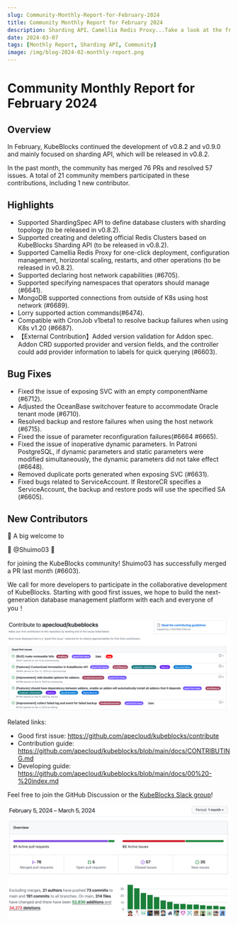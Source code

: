 ```yaml
---
slug: Community-Monthly-Report-for-February-2024
title: Community Monthly Report for February 2024
description: Sharding API、Camellia Redis Proxy...Take a look at the fresh news in the KubeBlocks Community.
date: 2024-03-07
tags: [Monthly Report, Sharding API, Community]
image: /img/blog-2024-02-monthly-report.png
---
```


# Community Monthly Report for February 2024

## Overview

In February, KubeBlocks continued the development of v0.8.2 and v0.9.0 and mainly focused on sharding API, which will be released in v0.8.2.

In the past month, the community has merged 76 PRs and resolved 57 issues. A total of 21 community members participated in these contributions, including 1 new contributor.

## Highlights

- Supported ShardingSpec API to define database clusters with sharding topology (to be released in v0.8.2).
- Supported creating and deleting official Redis Clusters based on KubeBlocks Sharding API (to be released in v0.8.2).
- Supported Camellia Redis Proxy for one-click deployment, configuration management, horizontal scaling, restarts, and other operations (to be released in v0.8.2).
- Supported declaring host network capabilities (#6705).
- Supported specifying namespaces that operators should manage (#6641).
- MongoDB supported connections from outside of K8s using host network (#6689).
- Lorry supported action commands(#6474).
- Compatible with CronJob v1beta1 to resolve backup failures when using K8s v1.20 (#6687).
- 【External Contribution】Added version validation for Addon spec. Addon CRD supported provider and version fields, and the controller could add provider information to labels for quick querying (#6603).

## Bug Fixes

- Fixed the issue of exposing SVC with an empty componentName (#6712).
- Adjusted the OceanBase switchover feature to accommodate Oracle tenant mode (#6710).
- Resolved backup and restore failures when using the host network (#6715).
- Fixed the issue of parameter reconfiguration failures(#6664 #6665).
- Fixed the issue of inoperative dynamic parameters. In Patroni PostgreSQL, if dynamic parameters and static parameters were modified simultaneously, the dynamic parameters did not take effect (#6648).
- Removed duplicate ports generated when exposing SVC (#6631).
- Fixed bugs related to ServiceAccount. If RestoreCR specifies a ServiceAccount, the backup and restore pods will use the specified SA (#6605).

## New Contributors

👏 A big welcome to

💙 @Shuimo03 💙

for joining the KubeBlocks community! Shuimo03 has successfully merged a PR last month (#6603).

We call for more developers to participate in the collaborative development of KubeBlocks. Starting with good first issues, we hope to build the next-generation database management platform with each and everyone of you！

![2024-02-good-first-issues](./../static/images/2024-02-good-first-issues.png)

Related links:
- Good first issue: https://github.com/apecloud/kubeblocks/contribute
- Contribution guide: https://github.com/apecloud/kubeblocks/blob/main/docs/CONTRIBUTING.md
- Developing guide: https://github.com/apecloud/kubeblocks/blob/main/docs/00%20-%20index.md

Feel free to join the GitHub Discussion or the [KubeBlocks Slack group](https://join.slack.com/t/kubeblocks/shared_invite/zt-29tx52d8n-vli24S6gtD5ODJlNUqLqbQ)!

![2024-02-overview](./../static/images/2024-02-overview.png)